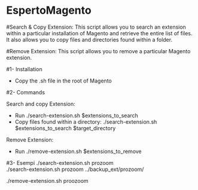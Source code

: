 # EspertoMagento

#Search & Copy Extension:
This script allows you to search an extension within a particular installation of Magento and retrieve the entire list of files. It also allows you to copy files and directories found within a folder.

#Remove Extension:
This script allows you to remove a particular Magento extension.

#1- Installation
- Copy the .sh file in the root of Magento
 
#2- Commands

Search and copy Extension:
- Run ./search-extension.sh $extensions_to_search
- Copy files found within a directory:
./search-extension.sh $extensions_to_search $target_directory

Remove Extension:

- Run ./remove-extension.sh $extensions_to_remove

#3- Esempi
./search-extension.sh prozoom<br>
./search-extension.sh prozoom ../backup_ext/prozoom/

./remove-extension.sh proozoom

